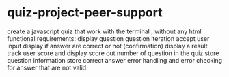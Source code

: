 # quiz-project-peer-support
create a javascript quiz that work with the terminal , without any html 
functional requirements:
display question
question iteration
accept user input
display if answer are correct or not (confirmation)
display a result
track user score and display score out number of question in the quiz
store question information
store correct answer
error handling and error checking for answer that are not valid.